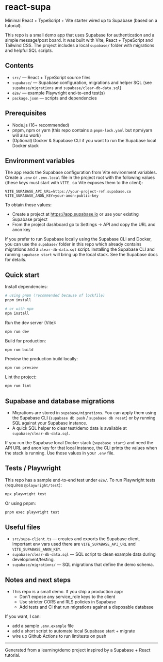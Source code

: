 # react-supa

Minimal React + TypeScript + Vite starter wired up to Supabase (based on a
tutorial).

This repo is a small demo app that uses Supabase for authentication and a simple
message/post board. It was built with Vite, React + TypeScript and Tailwind CSS.
The project includes a local `supabase/` folder with migrations and helpful SQL
scripts.

## Contents

- `src/` — React + TypeScript source files
- `supabase/` — Supabase configuration, migrations and helper SQL (see
  `supabase/migrations` and `supabase/clear-db-data.sql`)
- `e2e/` — example Playwright end-to-end test(s)
- `package.json` — scripts and dependencies

## Prerequisites

- Node.js (16+ recommended)
- pnpm, npm or yarn (this repo contains a `pnpm-lock.yaml` but npm/yarn will
  also work)
- (Optional) Docker & Supabase CLI if you want to run the Supabase local Docker
  stack

## Environment variables

The app reads the Supabase configuration from Vite environment variables. Create
a `.env` or `.env.local` file in the project root with the following values
(these keys must start with `VITE_` so Vite exposes them to the client):

```
VITE_SUPABASE_API_URL=https://your-project-ref.supabase.co
VITE_SUPABASE_ANON_KEY=your-anon-public-key
```

To obtain those values:

- Create a project at https://app.supabase.io or use your existing Supabase
  project
- From the project dashboard go to Settings → API and copy the URL and anon key

If you prefer to run Supabase locally using the Supabase CLI and Docker, you can
use the `supabase/` folder in this repo which already contains migrations and a
`clear-db-data.sql` script. Installing the Supabase CLI and running
`supabase start` will bring up the local stack. See the Supabase docs for
details.

## Quick start

Install dependencies:

```bash
# using pnpm (recommended because of lockfile)
pnpm install

# or with npm
npm install
```

Run the dev server (Vite):

```bash
npm run dev
```

Build for production:

```bash
npm run build
```

Preview the production build locally:

```bash
npm run preview
```

Lint the project:

```bash
npm run lint
```

## Supabase and database migrations

- Migrations are stored in `supabase/migrations`. You can apply them using the
  Supabase CLI (`supabase db push` / `supabase db reset`) or by running SQL
  against your Supabase instance.
- A quick SQL helper to clear test/demo data is available at
  `supabase/clear-db-data.sql`.

If you run the Supabase local Docker stack (`supabase start`) and need the API
URL and anon key for that local instance, the CLI prints the values when the
stack is running. Use those values in your `.env` file.

## Tests / Playwright

This repo has a sample end-to-end test under `e2e/`. To run Playwright tests
(requires `@playwright/test`):

```bash
npx playwright test
```

Or using pnpm:

```bash
pnpm exec playwright test
```

## Useful files

- `src/supa-client.ts` — creates and exports the Supabase client. Important env
  vars used there are `VITE_SUPABASE_API_URL` and `VITE_SUPABASE_ANON_KEY`.
- `supabase/clear-db-data.sql` — SQL script to clean example data during
  development/testing.
- `supabase/migrations/` — SQL migrations that define the demo schema.

## Notes and next steps

- This repo is a small demo. If you ship a production app:
  - Don't expose any service_role keys to the client
  - Use stricter CORS and RLS policies in Supabase
  - Add tests and CI that run migrations against a disposable database

If you want, I can:

- add a sample `.env.example` file
- add a short script to automate local Supabase start + migrate
- wire up Github Actions to run lint/tests on push

---

Generated from a learning/demo project inspired by a Supabase + React tutorial.
